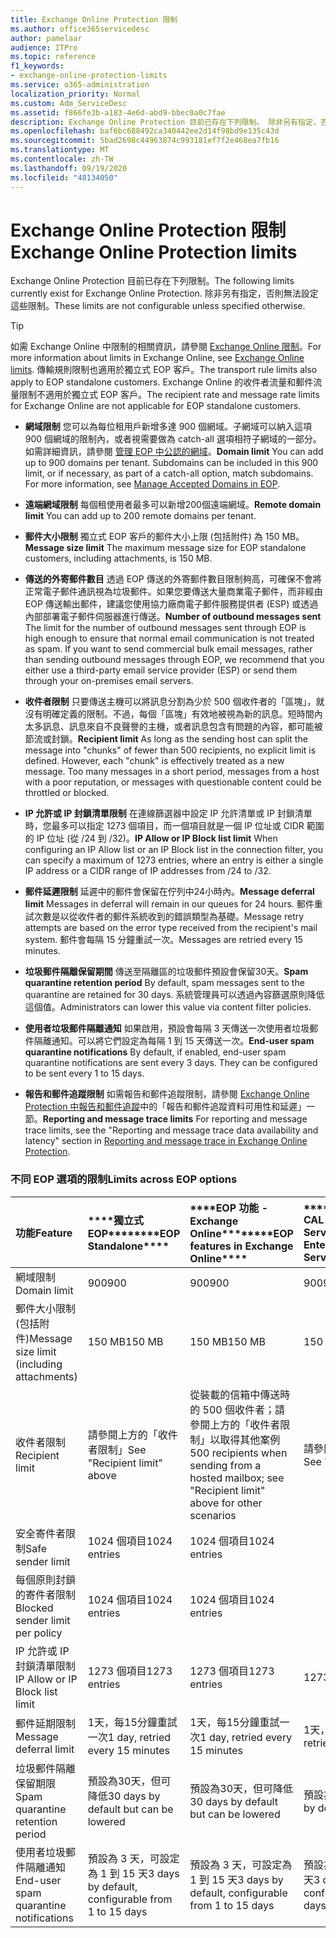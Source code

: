 ```yaml
---
title: Exchange Online Protection 限制
ms.author: office365servicedesc
author: pamelaar
audience: ITPro
ms.topic: reference
f1_keywords:
- exchange-online-protection-limits
ms.service: o365-administration
localization_priority: Normal
ms.custom: Adm_ServiceDesc
ms.assetid: f866fe3b-a183-4e6d-abd9-bbec0a0c7fae
description: Exchange Online Protection 目前已存在下列限制。 除非另有指定，否則無法設定這些限制。
ms.openlocfilehash: baf6bc688492ca340442ee2d14f98bd9e135c43d
ms.sourcegitcommit: 5bad2698c44963874c993181ef7f2e468ea7fb16
ms.translationtype: MT
ms.contentlocale: zh-TW
ms.lasthandoff: 09/19/2020
ms.locfileid: "48134050"
---
```

# <a name="exchange-online-protection-limits"></a><span data-ttu-id="ea510-104">Exchange Online Protection 限制</span><span class="sxs-lookup"><span data-stu-id="ea510-104">Exchange Online Protection limits</span></span>

<span data-ttu-id="ea510-105">Exchange Online Protection 目前已存在下列限制。</span><span class="sxs-lookup"><span data-stu-id="ea510-105">The following limits currently exist for Exchange Online Protection.</span></span> <span data-ttu-id="ea510-106">除非另有指定，否則無法設定這些限制。</span><span class="sxs-lookup"><span data-stu-id="ea510-106">These limits are not configurable unless specified otherwise.</span></span> 
  
> [!TIP]
> <span data-ttu-id="ea510-107">如需 Exchange Online 中限制的相關資訊，請參閱 [Exchange Online 限制](../exchange-online-service-description/exchange-online-limits.md)。</span><span class="sxs-lookup"><span data-stu-id="ea510-107">For more information about limits in Exchange Online, see [Exchange Online limits](../exchange-online-service-description/exchange-online-limits.md).</span></span> <span data-ttu-id="ea510-108">傳輸規則限制也適用於獨立式 EOP 客戶。</span><span class="sxs-lookup"><span data-stu-id="ea510-108">The transport rule limits also apply to EOP standalone customers.</span></span> <span data-ttu-id="ea510-109">Exchange Online 的收件者流量和郵件流量限制不適用於獨立式 EOP 客戶。</span><span class="sxs-lookup"><span data-stu-id="ea510-109">The recipient rate and message rate limits for Exchange Online are not applicable for EOP standalone customers.</span></span> 
  
- <span data-ttu-id="ea510-p104">**網域限制** 您可以為每位租用戶新增多達 900 個網域。子網域可以納入這項 900 個網域的限制內，或者視需要做為 catch-all 選項相符子網域的一部分。如需詳細資訊，請參閱 [管理 EOP 中公認的網域](https://go.microsoft.com/fwlink/p/?LinkId=282239)。</span><span class="sxs-lookup"><span data-stu-id="ea510-p104">**Domain limit** You can add up to 900 domains per tenant. Subdomains can be included in this 900 limit, or if necessary, as part of a catch-all option, match subdomains. For more information, see [Manage Accepted Domains in EOP](https://go.microsoft.com/fwlink/p/?LinkId=282239).</span></span>

- <span data-ttu-id="ea510-113">**遠端網域限制** 每個租使用者最多可以新增200個遠端網域。</span><span class="sxs-lookup"><span data-stu-id="ea510-113">**Remote domain limit** You can add up to 200 remote domains per tenant.</span></span>
    
- <span data-ttu-id="ea510-114">**郵件大小限制** 獨立式 EOP 客戶的郵件大小上限 (包括附件) 為 150 MB。</span><span class="sxs-lookup"><span data-stu-id="ea510-114">**Message size limit** The maximum message size for EOP standalone customers, including attachments, is 150 MB.</span></span> 
    
- <span data-ttu-id="ea510-p105">**傳送的外寄郵件數目** 透過 EOP 傳送的外寄郵件數目限制夠高，可確保不會將正常電子郵件通訊視為垃圾郵件。如果您要傳送大量商業電子郵件，而非經由 EOP 傳送輸出郵件，建議您使用協力廠商電子郵件服務提供者 (ESP) 或透過內部部署電子郵件伺服器進行傳送。</span><span class="sxs-lookup"><span data-stu-id="ea510-p105">**Number of outbound messages sent** The limit for the number of outbound messages sent through EOP is high enough to ensure that normal email communication is not treated as spam. If you want to send commercial bulk email messages, rather than sending outbound messages through EOP, we recommend that you either use a third-party email service provider (ESP) or send them through your on-premises email servers.</span></span> 
    
- <span data-ttu-id="ea510-p106">**收件者限制** 只要傳送主機可以將訊息分割為少於 500 個收件者的「區塊」，就沒有明確定義的限制。不過，每個「區塊」有效地被視為新的訊息。短時間內太多訊息、訊息來自不良聲譽的主機，或者訊息包含有問題的內容，都可能被節流或封鎖。</span><span class="sxs-lookup"><span data-stu-id="ea510-p106">**Recipient limit** As long as the sending host can split the message into "chunks" of fewer than 500 recipients, no explicit limit is defined. However, each "chunk" is effectively treated as a new message. Too many messages in a short period, messages from a host with a poor reputation, or messages with questionable content could be throttled or blocked.</span></span> 
    
- <span data-ttu-id="ea510-120">**IP 允許或 IP 封鎖清單限制** 在連線篩選器中設定 IP 允許清單或 IP 封鎖清單時，您最多可以指定 1273 個項目，而一個項目就是一個 IP 位址或 CIDR 範圍的 IP 位址 (從 /24 到 /32)。</span><span class="sxs-lookup"><span data-stu-id="ea510-120">**IP Allow or IP Block list limit** When configuring an IP Allow list or an IP Block list in the connection filter, you can specify a maximum of 1273 entries, where an entry is either a single IP address or a CIDR range of IP addresses from /24 to /32.</span></span> 
    
- <span data-ttu-id="ea510-121">**郵件延遲限制** 延遲中的郵件會保留在佇列中24小時內。</span><span class="sxs-lookup"><span data-stu-id="ea510-121">**Message deferral limit** Messages in deferral will remain in our queues for 24 hours.</span></span> <span data-ttu-id="ea510-122">郵件重試次數是以從收件者的郵件系統收到的錯誤類型為基礎。</span><span class="sxs-lookup"><span data-stu-id="ea510-122">Message retry attempts are based on the error type received from the recipient's mail system.</span></span> <span data-ttu-id="ea510-123">郵件會每隔 15 分鐘重試一次。</span><span class="sxs-lookup"><span data-stu-id="ea510-123">Messages are retried every 15 minutes.</span></span> 
    
- <span data-ttu-id="ea510-124">**垃圾郵件隔離保留期間** 傳送至隔離區的垃圾郵件預設會保留30天。</span><span class="sxs-lookup"><span data-stu-id="ea510-124">**Spam quarantine retention period** By default, spam messages sent to the quarantine are retained for 30 days.</span></span> <span data-ttu-id="ea510-125">系統管理員可以透過內容篩選原則降低這個值。</span><span class="sxs-lookup"><span data-stu-id="ea510-125">Administrators can lower this value via content filter policies.</span></span> 
    
- <span data-ttu-id="ea510-p109">**使用者垃圾郵件隔離通知** 如果啟用，預設會每隔 3 天傳送一次使用者垃圾郵件隔離通知。可以將它們設定為每隔 1 到 15 天傳送一次。</span><span class="sxs-lookup"><span data-stu-id="ea510-p109">**End-user spam quarantine notifications** By default, if enabled, end-user spam quarantine notifications are sent every 3 days. They can be configured to be sent every 1 to 15 days.</span></span> 
    
- <span data-ttu-id="ea510-128">**報告和郵件追蹤限制** 如需報告和郵件追蹤限制，請參閱 [Exchange Online Protection 中報告和郵件追蹤](https://go.microsoft.com/fwlink/?LinkId=394248)中的「報告和郵件追蹤資料可用性和延遲」一節。</span><span class="sxs-lookup"><span data-stu-id="ea510-128">**Reporting and message trace limits** For reporting and message trace limits, see the "Reporting and message trace data availability and latency" section in [Reporting and message trace in Exchange Online Protection](https://go.microsoft.com/fwlink/?LinkId=394248).</span></span>
    
### <a name="limits-across-eop-options"></a><span data-ttu-id="ea510-129">不同 EOP 選項的限制</span><span class="sxs-lookup"><span data-stu-id="ea510-129">Limits across EOP options</span></span>

|<span data-ttu-id="ea510-130">**功能**</span><span class="sxs-lookup"><span data-stu-id="ea510-130">**Feature**</span></span>|<span data-ttu-id="ea510-131">\*\*\*\*獨立式 EOP\*\*\*\*</span><span class="sxs-lookup"><span data-stu-id="ea510-131">\*\*\*\*EOP Standalone\*\*\*\*</span></span>|<span data-ttu-id="ea510-132">\*\*\*\*EOP 功能 -Exchange Online\*\*\*\*</span><span class="sxs-lookup"><span data-stu-id="ea510-132">\*\*\*\*EOP features in Exchange Online\*\*\*\*</span></span>|<span data-ttu-id="ea510-133">\*\*\*\*Exchange Enterprise CAL with Services\*\*\*\*</span><span class="sxs-lookup"><span data-stu-id="ea510-133">\*\*\*\*Exchange Enterprise CAL with Services\*\*\*\*</span></span>|
|:-----|:-----|:-----|:-----|
|<span data-ttu-id="ea510-134">網域限制</span><span class="sxs-lookup"><span data-stu-id="ea510-134">Domain limit</span></span>  <br/> |<span data-ttu-id="ea510-135">900</span><span class="sxs-lookup"><span data-stu-id="ea510-135">900</span></span>  <br/> |<span data-ttu-id="ea510-136">900</span><span class="sxs-lookup"><span data-stu-id="ea510-136">900</span></span>  <br/> |<span data-ttu-id="ea510-137">900</span><span class="sxs-lookup"><span data-stu-id="ea510-137">900</span></span>  <br/> |
|<span data-ttu-id="ea510-138">郵件大小限制 (包括附件)</span><span class="sxs-lookup"><span data-stu-id="ea510-138">Message size limit (including attachments)</span></span>  <br/> |<span data-ttu-id="ea510-139">150 MB</span><span class="sxs-lookup"><span data-stu-id="ea510-139">150 MB</span></span>  <br/> |<span data-ttu-id="ea510-140">150 MB</span><span class="sxs-lookup"><span data-stu-id="ea510-140">150 MB</span></span>  <br/> |<span data-ttu-id="ea510-141">150 MB</span><span class="sxs-lookup"><span data-stu-id="ea510-141">150 MB</span></span>  <br/> |
|<span data-ttu-id="ea510-142">收件者限制</span><span class="sxs-lookup"><span data-stu-id="ea510-142">Recipient limit</span></span>  <br/> |<span data-ttu-id="ea510-143">請參閱上方的「收件者限制」</span><span class="sxs-lookup"><span data-stu-id="ea510-143">See "Recipient limit" above</span></span>  <br/> |<span data-ttu-id="ea510-144">從裝載的信箱中傳送時的 500 個收件者；請參閱上方的「收件者限制」以取得其他案例</span><span class="sxs-lookup"><span data-stu-id="ea510-144">500 recipients when sending from a hosted mailbox; see "Recipient limit" above for other scenarios</span></span>  <br/> |<span data-ttu-id="ea510-145">請參閱上方的「收件者限制」</span><span class="sxs-lookup"><span data-stu-id="ea510-145">See "Recipient limit" above</span></span>  <br/> |
|<span data-ttu-id="ea510-146">安全寄件者限制</span><span class="sxs-lookup"><span data-stu-id="ea510-146">Safe sender limit</span></span>  <br/> |<span data-ttu-id="ea510-147">1024 個項目</span><span class="sxs-lookup"><span data-stu-id="ea510-147">1024 entries</span></span>  <br/> |<span data-ttu-id="ea510-148">1024 個項目</span><span class="sxs-lookup"><span data-stu-id="ea510-148">1024 entries</span></span>  <br/> ||
|<span data-ttu-id="ea510-149">每個原則封鎖的寄件者限制</span><span class="sxs-lookup"><span data-stu-id="ea510-149">Blocked sender limit per policy</span></span>  <br/> |<span data-ttu-id="ea510-150">1024 個項目</span><span class="sxs-lookup"><span data-stu-id="ea510-150">1024 entries</span></span>  <br/> |<span data-ttu-id="ea510-151">1024 個項目</span><span class="sxs-lookup"><span data-stu-id="ea510-151">1024 entries</span></span>  <br/> ||
|<span data-ttu-id="ea510-152">IP 允許或 IP 封鎖清單限制</span><span class="sxs-lookup"><span data-stu-id="ea510-152">IP Allow or IP Block list limit</span></span>  <br/> |<span data-ttu-id="ea510-153">1273 個項目</span><span class="sxs-lookup"><span data-stu-id="ea510-153">1273 entries</span></span>  <br/> |<span data-ttu-id="ea510-154">1273 個項目</span><span class="sxs-lookup"><span data-stu-id="ea510-154">1273 entries</span></span>  <br/> |<span data-ttu-id="ea510-155">1273 個項目</span><span class="sxs-lookup"><span data-stu-id="ea510-155">1273 entries</span></span>  <br/> |
|<span data-ttu-id="ea510-156">郵件延期限制</span><span class="sxs-lookup"><span data-stu-id="ea510-156">Message deferral limit</span></span>  <br/> |<span data-ttu-id="ea510-157">1天，每15分鐘重試一次</span><span class="sxs-lookup"><span data-stu-id="ea510-157">1 day, retried every 15 minutes</span></span>  <br/> |<span data-ttu-id="ea510-158">1天，每15分鐘重試一次</span><span class="sxs-lookup"><span data-stu-id="ea510-158">1 day, retried every 15 minutes</span></span>  <br/> |<span data-ttu-id="ea510-159">1天，每15分鐘重試一次</span><span class="sxs-lookup"><span data-stu-id="ea510-159">1 day, retried every 15 minutes</span></span>  <br/> |
|<span data-ttu-id="ea510-160">垃圾郵件隔離保留期限</span><span class="sxs-lookup"><span data-stu-id="ea510-160">Spam quarantine retention period</span></span>  <br/> |<span data-ttu-id="ea510-161">預設為30天，但可降低</span><span class="sxs-lookup"><span data-stu-id="ea510-161">30 days by default but can be lowered</span></span>  <br/> |<span data-ttu-id="ea510-162">預設為30天，但可降低</span><span class="sxs-lookup"><span data-stu-id="ea510-162">30 days by default but can be lowered</span></span>  <br/> |<span data-ttu-id="ea510-163">預設為30天，但可降低</span><span class="sxs-lookup"><span data-stu-id="ea510-163">30 days by default but can be lowered</span></span>  <br/> |
|<span data-ttu-id="ea510-164">使用者垃圾郵件隔離通知</span><span class="sxs-lookup"><span data-stu-id="ea510-164">End-user spam quarantine notifications</span></span>  <br/> |<span data-ttu-id="ea510-165">預設為 3 天，可設定為 1 到 15 天</span><span class="sxs-lookup"><span data-stu-id="ea510-165">3 days by default, configurable from 1 to 15 days</span></span>  <br/> |<span data-ttu-id="ea510-166">預設為 3 天，可設定為 1 到 15 天</span><span class="sxs-lookup"><span data-stu-id="ea510-166">3 days by default, configurable from 1 to 15 days</span></span>  <br/> |<span data-ttu-id="ea510-167">預設為 3 天，可設定為 1 到 15 天</span><span class="sxs-lookup"><span data-stu-id="ea510-167">3 days by default, configurable from 1 to 15 days</span></span>  <br/> |
   

